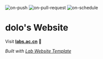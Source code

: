 
  ![on-push](../../actions/workflows/on-push.yaml/badge.svg)
  ![on-pull-request](../../actions/workflows/on-pull-request.yaml/badge.svg)
  ![on-schedule](../../actions/workflows/on-schedule.yaml/badge.svg)

  # dolo's Website

  Visit **[labs.ac.cn](https://labs.ac.cn)** 🚀

  _Built with [Lab Website Template](https://greene-lab.gitbook.io/lab-website-template-docs)_
